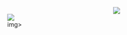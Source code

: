 <div id="header" align="center">
  <img src=https://i.imgur.com/J6dO5Dq.gif></img>
</div>
<div id="badges">
  <img src=https://img.shields.io/badge/CatWar_UwU-blue?style=for-the-badge></div>img>
</div>
